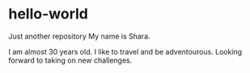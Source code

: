 # hello-world
Just another repository
My name is Shara. 

I am almost 30 years old. I like to travel and be adventourous. Looking forward to taking on new challenges.
